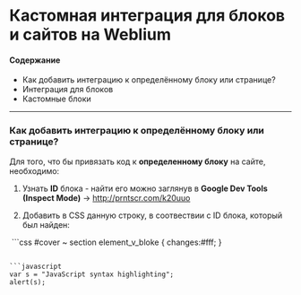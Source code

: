 # Кастомная интеграция для блоков и сайтов на Weblium

#### Содержание
* Как добавить интеграцию к определённому блоку или странице?
* Интеграция для блоков
* Кастомные блоки

---

### Как добавить интеграцию к определённому блоку или странице?

Для того, что бы привязать код к __определенному блоку__ на сайте, необходимо:

1. Узнать __ID__ блока - найти его можно заглянув в __Google Dev Tools (Inspect Mode)__ -> http://prntscr.com/k20uuo

2. Добавить в CSS данную строку, в соотвествии с ID блока, который был найден:

 ```css
 #cover ~ section element_v_bloke {
   changes:#fff;
   }
   ```

```javascript
var s = "JavaScript syntax highlighting";
alert(s);
```
